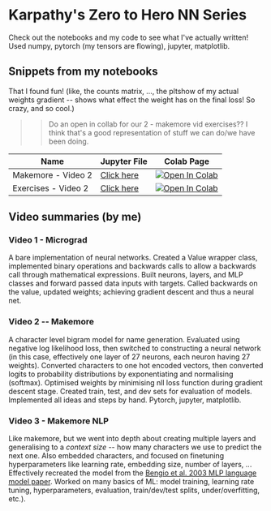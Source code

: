 # Karpathy's Zero to Hero NN Series

Check out the notebooks and my code to see what I've actually written! Used numpy, pytorch (my tensors are flowing), jupyter, matplotlib.


## Snippets from my notebooks
That I found fun!
(like, the counts matrix, ..., the pltshow of my actual weights gradient -- shows what effect the weight has on the final loss! So crazy, and so cool.)
>> Do an open in collab for our 2 - makemore vid exercises?? I think that's a good representation of stuff we can do/we have been doing.

| Name | Jupyter File |  Colab Page
| ---  | --- | --- |
Makemore - Video 2 | [Click here](https://github.com/Antimatter543/karpathy-NN-lectures/blob/main/2%20-%20makemore/clean_makemore.ipynb) | [![Open In Colab](https://colab.research.google.com/assets/colab-badge.svg)](https://colab.research.google.com/github/Antimatter543/karpathy-NN-lectures/blob/main/2%20-%20makemore/clean_makemore.ipynb)
Exercises - Video 2 | [Click here](https://github.com/Antimatter543/karpathy-NN-lectures/blob/main/2%20-%20makemore/vid_exercises.ipynb) | [![Open In Colab](https://colab.research.google.com/assets/colab-badge.svg)](https://colab.research.google.com/github/Antimatter543/karpathy-NN-lectures/blob/main/2%20-%20makemore/vid_exercises.ipynb)


## Video summaries (by me)
### Video 1 - Micrograd
A bare implementation of neural networks. Created a Value wrapper class, implemented binary operations and backwards calls to allow a backwards call through mathematical expressions. Built neurons, layers, and MLP classes and forward passed data inputs with targets. Called backwards on the value, updated weights; achieving gradient descent and thus a neural net.

### Video 2 -- Makemore
A character level bigram model for name generation. Evaluated using negative log likelihood loss, then switched to constructing a neural network (in this case, effectively one layer of 27 neurons, each neuron having 27 weights). Converted characters to one hot encoded vectors, then converted logits to probability distributions by exponentiating and normalising (softmax). Optimised weights by minimising nll loss function during gradient descent stage. Created train, test, and dev sets for evaluation of models.    Implemented all ideas and steps by hand. Pytorch, jupyter, matplotlib.

### Video 3 - Makemore NLP 
Like makemore, but we went into depth about creating multiple layers and generalising to a *context size* -- how many characters we use to predict the next one. Also embedded characters, and focused on finetuning hyperparameters like learning rate, embedding size, number of layers, ... Effectively recreated the model from the [Bengio et al. 2003 MLP language model paper](https://www.jmlr.org/papers/volume3/bengio03a/bengio03a.pdf). Worked on many basics of ML: model training, learning rate tuning, hyperparameters, evaluation, train/dev/test splits, under/overfitting, etc.).

<!-- ### Colab notebooks
| Colab Page | Video
| --- | --- |
### Video 3 - Makemore NLP 
Like makemore, but we went into depth about creating multiple layers and generalising to a *context size* -- how many characters we use to predict the next one. Also embedded characters.
Effectively recreated the model from the [Bengio et al. 2003 MLP language model paper](https://www.jmlr.org/papers/volume3/bengio03a/bengio03a.pdf).
[![Open In Colab](https://colab.research.google.com/assets/colab-badge.svg)](https://colab.research.google.com/github/camenduru/stable-diffusion-webui-colab/blob/main/stable_diffusion_webui_colab.ipynb) stable_diffusion_webui_colab | Micrograd -->